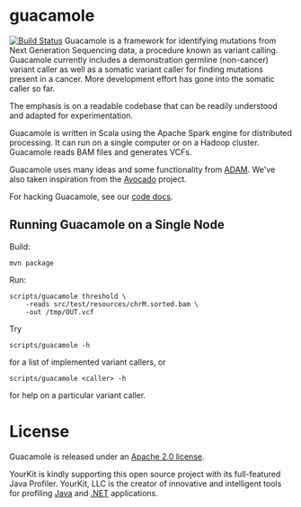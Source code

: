 guacamole
=========
[![Build Status](https://travis-ci.org/hammerlab/guacamole.svg?branch=master)](https://travis-ci.org/hammerlab/guacamole)
Guacamole is a framework for identifying mutations from Next Generation
Sequencing data, a procedure known as variant calling. Guacamole currently
includes a demonstration germline (non-cancer) variant caller as well as a
somatic variant caller for finding mutations present in a cancer. More
development effort has gone into the somatic caller so far.

The emphasis is on a readable codebase that can be readily understood and
adapted for experimentation.

Guacamole is written in Scala using the Apache Spark engine for distributed
processing. It can run on a single computer or on a Hadoop cluster. Guacamole
reads BAM files and generates VCFs.

Guacamole uses many ideas and some functionality from
[ADAM](https://github.com/bigdatagenomics/adam). We've also taken inspiration
from the [Avocado](https://github.com/bigdatagenomics/avocado) project.

For hacking Guacamole, see our [code docs](http://blog.hammerlab.org/guacamole/docs/#package).

## Running Guacamole on a Single Node

Build:

```
mvn package
```

Run:

```
scripts/guacamole threshold \
	-reads src/test/resources/chrM.sorted.bam \
	-out /tmp/OUT.vcf
```

Try 
```
scripts/guacamole -h
```
for a list of implemented variant callers, or

```
scripts/guacamole <caller> -h
```
for help on a particular variant caller.

# License

Guacamole is released under an [Apache 2.0 license](LICENSE.txt).

YourKit is kindly supporting this open source project with its full-featured Java Profiler.
YourKit, LLC is the creator of innovative and intelligent tools for profiling
[Java](http://www.yourkit.com/java/profiler/index.jsp) and [.NET](http://www.yourkit.com/.net/profiler/index.jsp) applications.


